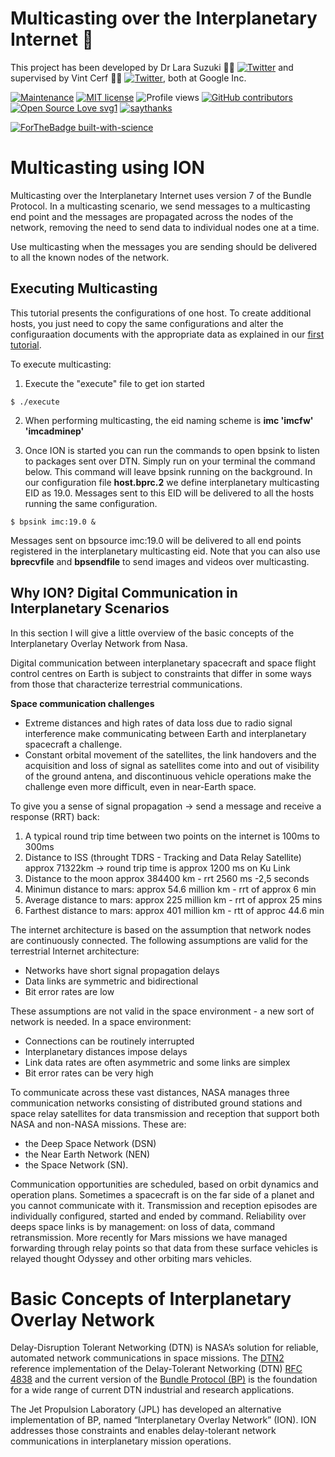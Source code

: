 # Multicasting over the Interplanetary Internet :rocket:
This project has been developed by Dr Lara Suzuki :woman_technologist: [![Twitter](https://img.shields.io/twitter/url/https/twitter.com/larasuzuki.svg?style=social&label=Follow%20%40larasuzuki)](https://twitter.com/larasuzuki) and supervised by Vint Cerf :technologist: [![Twitter](https://img.shields.io/twitter/url/https/twitter.com/vgcerf.svg?style=social&label=Follow%20%40vgcerf)](https://twitter.com/vgcerf), both at Google Inc.

[![Maintenance](https://img.shields.io/badge/Maintained%3F-yes-green.svg)](https://GitHub.com/lasuzuki/StrapDown.js/graphs/commit-activity)
[![MIT license](https://img.shields.io/badge/License-MIT-blue.svg)](https://lbesson.mit-license.org/)
![Profile views](https://gpvc.arturio.dev/lasuzuki)
[![GitHub contributors](https://img.shields.io/github/contributors/Naereen/StrapDown.js.svg)](https://GitHub.com/lasuzuki/StrapDown.js/graphs/contributors/)
[![Open Source Love svg1](https://badges.frapsoft.com/os/v1/open-source.svg?v=103)](https://github.com/ellerbrock/open-source-badges/)
[![saythanks](https://img.shields.io/badge/say-thanks-ff69b4.svg)](https://saythanks.io/to/lasuzuki)

[![ForTheBadge built-with-science](http://ForTheBadge.com/images/badges/built-with-science.svg)](https://GitHub.com/lasuzuki/)

# Multicasting using ION

Multicasting over the Interplanetary Internet uses version 7 of the Bundle Protocol. In a multicasting scenario, we send messages to a multicasting end point and the messages are propagated across the nodes of the network, removing the need to send data to individual nodes one at a time.

Use multicasting when the messages you are sending should be delivered to all the known nodes of the network.

## Executing Multicasting

This tutorial presents the configurations of one host. To create additional hosts, you just need to copy the same configurations and alter the configuraation documents with the appropriate data as explained in our [first tutorial](https://github.com/lasuzuki/dtn-gcp).

To execute multicasting:

1. Execute the "execute" file to get ion started
```
$ ./execute
```

2. When performing multicasting, the eid naming scheme is  **imc 'imcfw' 'imcadminep'**

3. Once ION is started you can run the commands to open bpsink to listen to packages sent over DTN. Simply run on your terminal the command below. This command will leave bpsink running on the background. In our configuration file **host.bprc.2** we define interplanetary multicasting EID as 19.0. Messages sent to this EID will be delivered to all the hosts running the same configuration.
```
$ bpsink imc:19.0 &
```
Messages sent on bpsource imc:19.0 will be delivered to all end points registered in the interplanetary multicasting eid. Note that you can also use **bprecvfile** and **bpsendfile** to send images and videos over multicasting.

## Why ION? Digital Communication in Interplanetary Scenarios

In this section I will give a little overview of the basic concepts of the Interplanetary Overlay Network from Nasa.

Digital communication between interplanetary spacecraft and space flight control centres on Earth is subject to constraints that differ in some ways from those that characterize terrestrial communications. 

**Space communication challenges**

- Extreme distances and high rates of data loss due to radio signal interference make communicating between Earth and interplanetary spacecraft a challenge.
- Constant orbital movement of the satellites, 
the link handovers and the acquisition and loss of signal as satellites come into and out of visibility of the ground antena, and discontinuous vehicle operations make the challenge even more difficult, even in near-Earth space.

To give you a sense of signal propagation -> send a message and receive a response (RRT) back:
1. A typical round trip time between two points on the internet is 100ms to 300ms
2. Distance to ISS (throught TDRS - Tracking and Data Relay Satellite) approx 71322km -> round trip time is approx 1200 ms on Ku Link
3. Distance to the moon approx 384400 km - rrt 2560 ms -2,5 seconds
4. Minimun distance to mars: approx 54.6 million km - rrt of approx 6 min
5. Average distance to mars: approx 225 million km - rrt of approx 25 mins
6. Farthest distance to mars: approx 401 million km - rtt of approc 44.6 min

The internet architecture is based on the assumption that
network nodes are continuously connected. The following assumptions are valid for the terrestrial Internet architecture:
- Networks have short signal propagation delays
- Data links are symmetric and bidirectional
- Bit error rates are low

These assumptions are not valid in the space environment - a new sort of network is needed. In a space environment: 
- Connections can be routinely interrupted
- Interplanetary distances impose delays
- Link data rates are often asymmetric and some links are simplex
- Bit error rates can be very high

To communicate across these vast distances, NASA manages three communication networks consisting of distributed ground stations and space relay satellites for data transmission and reception that support both NASA and non-NASA missions. These are:
- the Deep Space Network (DSN)
- the Near Earth Network (NEN)
- the Space Network (SN). 

Communication opportunities are scheduled, based on orbit dynamics and operation plans. Sometimes a spacecraft is on the far side of a planet and you cannot communicate with it.
Transmission and reception episodes are individually configured, started and ended by command. Reliability over deeps space links is by management: on loss of data, command retransmission. More recently for Mars missions we have managed forwarding through relay points so that data from these surface vehicles is relayed thought Odyssey and other orbiting mars vehicles.

# Basic Concepts of Interplanetary Overlay Network

Delay-Disruption Tolerant Networking (DTN) is NASA’s solution for reliable, automated network communications in space missions. The [DTN2](http://www.dtnrg.org/docs/presentations/IETF60/dtn-impl-ietf-8-6-04-demmer.pdf) reference implementation of the Delay-Tolerant Networking (DTN) [RFC 4838](https://tools.ietf.org/html/rfc4838)
and the current version of the [Bundle Protocol (BP)](https://tools.ietf.org/html/draft-ietf-dtn-bpbis-31) is the foundation for a wide range of current DTN industrial and research applications. 

The Jet Propulsion Laboratory (JPL) has developed an alternative implementation of BP, named “Interplanetary Overlay Network” (ION). ION addresses those constraints and enables delay-tolerant network communications in interplanetary mission operations. 
